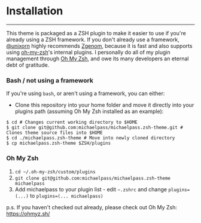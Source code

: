 # Installation
---


This theme is packaged as a ZSH plugin to make it easier to use if you're already using a ZSH framework. If you don't already use a framework, [@unixorn](https://github.com/unixorn) highly recommends [Zgenom](https://github.com/jandamm/zgenom), because it is fast and also supports using [oh-my-zsh](https://github.com/robbyrussell/oh-my-zsh)'s internal plugins. I personally do all of my plugin management through [Oh My Zsh](https://ohmyz.sh/), and owe its many developers an eternal debt of gratitude.

### Bash / not using a framework

If you're using `bash`, or aren't using a framework, you can either:

* Clone this repository into your home folder and move it directly into your plugins path (assuming Oh My Zsh installed as an example):

```
$ cd # Changes current working directory to $HOME
$ git clone git@github.com:michaelpass/michaelpass.zsh-theme.git # Clones theme source files into $HOME
$ cd ./michaelpass.zsh-theme # Move into newly cloned directory
$ cp michaelpass.zsh-theme $ZSH/plugins
```

### Oh My Zsh
1. `cd ~/.oh-my-zsh/custom/plugins`
2. `git clone git@github.com:michaelpass/michaelpass.zsh-theme michaelpass`
3. Add michaelpass to your plugin list - edit `~.zshrc` and change `plugins=(...)` to `plugins=(... michaelpass)`

p.s. If you haven't checked out already, please check out Oh My Zsh:
https://ohmyz.sh/
